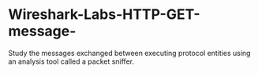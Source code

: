 # Wireshark-Labs-HTTP-GET-message-
Study the messages exchanged between executing protocol entities using an analysis tool called a packet sniffer.
